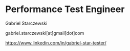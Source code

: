 # Performance Test Engineer

Gabriel Starczewski

gabriel.starczewski[at]gmail[dot]com

https://www.linkedin.com/in/gabriel-star-tester/
